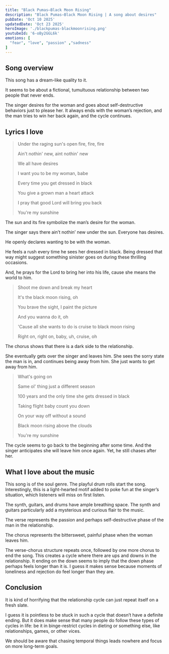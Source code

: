 ```yaml
---
title: "Black Pumas—Black Moon Rising"
description: "Black Pumas—Black Moon Rising | A song about desires"
pubDate: 'Oct 10 2025'
updatedDate: 'Oct 23 2025'
heroImage: './blackpumas-blackmoonrising.png'
youtubeId: '6-oBy2GGL6k'
emotions: [
  "fear", "love", "passion" ,"sadness"
]
---
```


## Song overview

This song has a dream-like quality to it.

It seems to be about a fictional, tumultuous relationship between two people that never ends.

The singer desires for the woman and goes about self-destructive behaviors just to please her. It always ends with the
woman’s rejection, and the man tries to win her back again, and the cycle continues.

## Lyrics I love

> Under the raging sun's open fire, fire, fire
>
> Ain't nothin' new, aint nothin' new
>
> We all have desires
>
> I want you to be my woman, babe
>
> Every time you get dressed in black
>
> You give a grown man a heart attack
>
> I pray that good Lord will bring you back
>
> You're my sunshine

The sun and its fire symbolize the man’s desire for the woman.

The singer says there ain’t nothin’ new under the sun. Everyone has desires.

He openly declares wanting to be with the woman.

He feels a rush every time he sees her dressed in black. Being dressed that way might suggest something sinister goes on
during these thrilling occasions.

And, he prays for the Lord to bring her into his life, cause she means the world to him.

> Shoot me down and break my heart
>
> It's the black moon rising, oh
>
> You brave the sight, I paint the picture
>
> And you wanna do it, oh
>
> 'Cause all she wants to do is cruise to black moon rising
>
> Right on, right on, baby, uh, cruise, oh

The chorus shows that there is a dark side to the relationship.

She eventually gets over the singer and leaves him. She sees the sorry state the man is in, and continues being away
from him. She just wants to get away from him.

> What's going on
>
> Same ol' thing just a different season
>
> 100 years and the only time she gets dressed in black
>
> Taking flight baby count you down
>
> On your way off without a sound
>
> Black moon rising above the clouds
>
> You're my sunshine

The cycle seems to go back to the beginning after some time. And the singer anticipates she will leave him once again.
Yet, he still chases after her.

## What I love about the music

This song is of the soul genre. The playful drum rolls start the song. Interestingly, this is a light-hearted motif
added to poke fun at the singer’s situation, which listeners will miss on first listen.

The synth, guitars, and drums have ample breathing space. The synth and guitars particularly add a mysterious and
curious flair to the music.

The verse represents the passion and perhaps self-destructive phase of the man in the relationship.

The chorus represents the bittersweet, painful phase when the woman leaves him.

The verse-chorus structure repeats once, followed by one more chorus to end the song. This creates a cycle where there
are ups and downs in the relationship. It ending on the down seems to imply that the down phase perhaps feels longer
than it is. I guess it makes sense because moments of loneliness and rejection do feel longer than they are.

## Conclusion

It is kind of horrifying that the relationship cycle can just repeat itself on a fresh slate.

I guess it is pointless to be stuck in such a cycle that doesn’t have a definite ending. But it does make sense that
many people do follow these types of cycles in life: be it in binge-restrict cycles in dieting or something else, like
relationships, games, or other vices.

We should be aware that chasing temporal things leads nowhere and focus on more
long-term goals. 